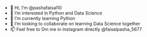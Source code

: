- 👋 Hi, I’m @pashafaisal10
- 👀 I’m interested in Python and Data Science
- 🌱 I’m currently learning Python
- 💫 I’m looking to collaborate on learning Data Science together
- 📫 Feel free to Dm me in instagram directly @faisalpasha_5677



<!---
pashafaisal10/pashafaisal10 is a ✨ special ✨ repository because its `README.md` (this file) appears on your GitHub profile.
You can click the Preview link to take a look at your changes.
--->
